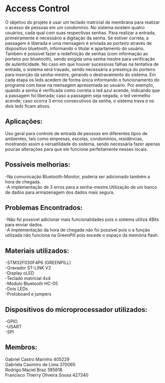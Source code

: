 # Access Control
O objetivo do projeto é usar um teclado matricial de membrana para realizar o acesso de pessoas em um condomínio. No sistema existem quatro usuários, cada qual com suas respectivas senhas. Para realizar a entrada, primeiramente é necessário a digitação da senha. Se estiver correta, a passagem é liberada e uma mensagem é enviada ao porteiro através de dispositivo bluetooth, informando o titular e apartamento do usuário. Também é possível fazer a redefinição de senhas (com informação ao porteiro por bluetooth), sendo exigida uma senha mestre para verificação de autenticidade. No caso em que houver sucessivas falhas na tentativa de entrada, o sistema será travado, sendo necessária  a presença do porteiro para inserção da senha-mestre, gerando o destravamento do sistema.
Em cada etapa os leds acedem de forma única informando o funcionamento do programa com base na mensagem apresentada ao usuário.
Por exemplo, quando a senha é verificada como correta o led azul acende, indicando que a passagem foi liberada; caso a passagem seja negada, o led vermelho acende; caso ocorra 3 erros consecutivos da senha, o sistema trava e os dois leds ficam ativos.


## Aplicações:
Uso geral para controle de entrada de pessoas em diferentes tipos de ambientes, tais como empresas, escolas, condomínios, residências, mostrando assim a versatilidade do sistema, sendo necessária fazer apenas poucas alterações para que ele funcione perfeitamente nesses locais.


## Possíveis melhorias:
-Na comunicação Bluetooth-Monitor, poderia ser adicionado também a hora de chegada.
<br />-A implementação de 3 erros para a senha-mestre.Utilização de um banco de dados para armazenagem dos dados mais segura.


## Problemas Encontrados:
-Não foi possível adicionar mais funcionalidades pois o sistema utiliza 4Bits para enviar dados.
<br />-A implementação da hora de chegada não foi possível pois o a função utilizada não funciona na GreenPill pois excede o espaço da memória flash.


## Materiais utilizados:
-STM32F030F4P6 (GREENPILL)
<br />-Gravador ST-LINK V2
<br />-Display oLED
<br />-Teclado matricial 4x4
<br />-Módulo Bluetooth HC-05
<br />-Dois LEDs
<br />-Protoboard e jumpers


## Dispositivos do microprocessador utilizados:
-GPIO
<br />-USART
<br />-SPI


## Membros:
Gabriel Castro Marinho              405229
<br />Gabriela Casimiro de Lima           370065
<br />Rodrigo Maciel Braz                 385618
<br />Francisco Thierry Oliveira Sousa    427340
